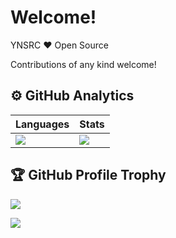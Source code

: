 # Welcome!

YNSRC ♥ Open Source

Contributions of any kind welcome!

## ⚙️ GitHub Analytics
| Languages                                                                                                                                                         | Stats                                                                                                                |
|-------------------------------------------------------------------------------------------------------------------------------------------------------------------|----------------------------------------------------------------------------------------------------------------------|
| ![](https://github-readme-stats.vercel.app/api/top-langs/?username=ynsrc&theme=light&hide_border=true&include_all_commits=true&count_private=true&layout=compact) | ![](https://github-readme-stats.vercel.app/api?username=ynsrc&theme=light&hide_border=true&include_all_commits=true) |


## 🏆 GitHub Profile Trophy
![](https://github-profile-trophy.vercel.app/?username=ynsrc&column=8&theme=darkhub&no-frame=true&no-bg=true)


![](https://komarev.com/ghpvc/?username=ynsrc&color=blue&abbreviated=true)
